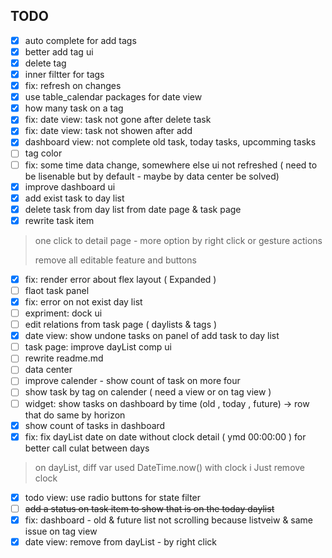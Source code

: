 


## TODO
- [x] auto complete for add tags
- [x] better add tag ui
- [x] delete tag
- [x] inner filtter for tags
- [x] fix: refresh on changes
- [x] use table_calendar packages for date view
- [x] how many task on a tag
- [x] fix: date view: task not gone after delete task
- [x] fix: date view: task not showen after add
- [x] dashboard view: not complete old task, today tasks, upcomming tasks
- [ ] tag color
- [ ] fix: some time data change, somewhere else ui not refreshed ( need to be lisenable but by default - maybe by data center be solved)
- [x] improve dashboard ui
- [x] add exist task to day list
- [x] delete task from day list from date page & task page
- [x] rewrite task item
> one click to detail page - more option by right click or gesture actions
> 
> remove all editable feature and buttons
- [x] fix: render error about flex layout ( Expanded )
- [ ] flaot task panel
- [x] fix: error on not exist day list
- [ ] expriment: dock ui
- [ ] edit relations from task page ( daylists & tags )
- [x] date view: show undone tasks on panel of add task to day list
- [ ] task page: improve dayList comp ui
- [ ] rewrite readme.md
- [ ] data center
- [ ] improve calender - show count of task on more four
- [ ] show task by tag on calender ( need a view or on tag view )
- [ ] widget: show tasks on dashboard by time (old , today , future) -> row that do same by horizon
- [x] show count of tasks in dashboard
- [x] fix: fix dayList date on date without clock detail ( ymd 00:00:00 ) for better call culat between days
> on dayList, diff var used DateTime.now() with clock i Just remove clock
- [x] todo view: use radio buttons for state filter
- [ ] ~~add a status on task item to show that is on the today daylist~~
- [x] fix: dashboard - old & future list not scrolling because listveiw & same issue on tag view
- [x] date view: remove from dayList - by right click